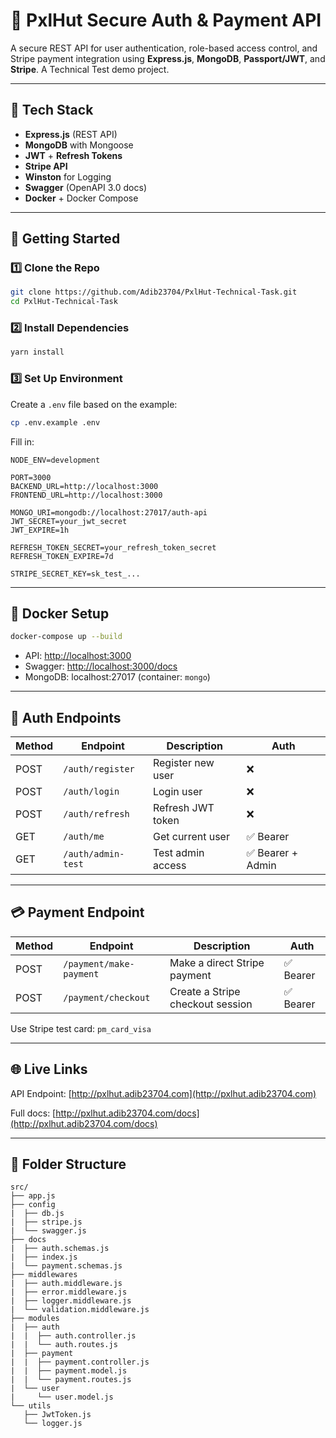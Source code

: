 # 🔐 PxlHut Secure Auth & Payment API

A secure REST API for user authentication, role-based access control, and Stripe payment integration using **Express.js**, **MongoDB**, **Passport/JWT**, and **Stripe**. A Technical Test demo project.

---

## 🧰 Tech Stack

- **Express.js** (REST API)
- **MongoDB** with Mongoose
- **JWT** + **Refresh Tokens**
- **Stripe API**
- **Winston** for Logging
- **Swagger** (OpenAPI 3.0 docs)
- **Docker** + Docker Compose

---

## 🚀 Getting Started

### 1️⃣ Clone the Repo

```bash
git clone https://github.com/Adib23704/PxlHut-Technical-Task.git
cd PxlHut-Technical-Task
```

### 2️⃣ Install Dependencies

```bash
yarn install
```

### 3️⃣ Set Up Environment

Create a `.env` file based on the example:

```bash
cp .env.example .env
```

Fill in:

```env
NODE_ENV=development

PORT=3000
BACKEND_URL=http://localhost:3000
FRONTEND_URL=http://localhost:3000

MONGO_URI=mongodb://localhost:27017/auth-api
JWT_SECRET=your_jwt_secret
JWT_EXPIRE=1h

REFRESH_TOKEN_SECRET=your_refresh_token_secret
REFRESH_TOKEN_EXPIRE=7d

STRIPE_SECRET_KEY=sk_test_...
```

---

## 🐳 Docker Setup

```bash
docker-compose up --build
```

- API: [http://localhost:3000](http://localhost:3000)
- Swagger: [http://localhost:3000/docs](http://localhost:3000/docs)
- MongoDB: localhost:27017 (container: `mongo`)

---

## 🔐 Auth Endpoints

| Method | Endpoint         | Description             | Auth      |
|--------|------------------|-------------------------|-----------|
| POST   | `/auth/register` | Register new user       | ❌        |
| POST   | `/auth/login`    | Login user              | ❌        |
| POST   | `/auth/refresh`  | Refresh JWT token       | ❌        |
| GET    | `/auth/me`       | Get current user        | ✅ Bearer |
| GET    | `/auth/admin-test` | Test admin access    | ✅ Bearer + Admin |

---

## 💳 Payment Endpoint

| Method | Endpoint           | Description              | Auth      |
|--------|--------------------|--------------------------|-----------|
| POST   | `/payment/make-payment`| Make a direct Stripe payment  | ✅ Bearer |
| POST   | `/payment/checkout`| Create a Stripe checkout session | ✅ Bearer |

Use Stripe test card: `pm_card_visa`

---

## 🌐 Live Links

API Endpoint: [http://pxlhut.adib23704.com](http://pxlhut.adib23704.com)

Full docs: [http://pxlhut.adib23704.com/docs](http://pxlhut.adib23704.com/docs)

---

## 📂 Folder Structure

```
src/
├── app.js
├── config
|  ├── db.js
|  ├── stripe.js
|  └── swagger.js
├── docs
|  ├── auth.schemas.js
|  ├── index.js
|  └── payment.schemas.js
├── middlewares
|  ├── auth.middleware.js
|  ├── error.middleware.js
|  ├── logger.middleware.js
|  └── validation.middleware.js
├── modules
|  ├── auth
|  |  ├── auth.controller.js
|  |  └── auth.routes.js
|  ├── payment
|  |  ├── payment.controller.js
|  |  ├── payment.model.js
|  |  └── payment.routes.js
|  └── user
|     └── user.model.js
└── utils
   ├── JwtToken.js
   └── logger.js
```